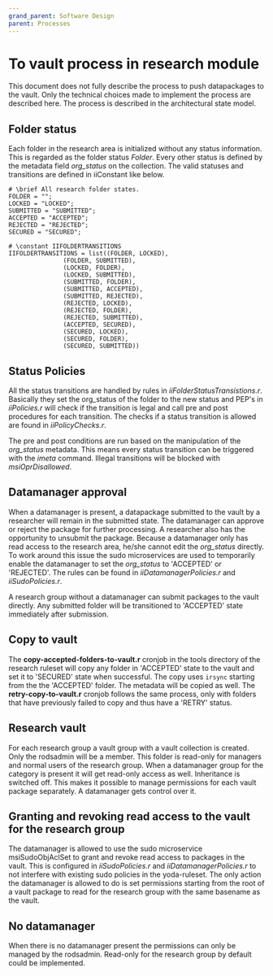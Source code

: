 ```yaml
---
grand_parent: Software Design
parent: Processes
---
```

# To vault process in research module

This document does not fully describe the process to push datapackages to the vault. Only the
technical choices made to implement the process are described here. The process is described
in the architectural state model.

## Folder status
Each folder in the research area is initialized without any status information. This is regarded as the folder status *Folder*. Every other status is defined
by the metadata field *org_status* on the collection. The valid statuses and transitions are defined in iiConstant like below.

```
# \brief All research folder states.
FOLDER = "";
LOCKED = "LOCKED";
SUBMITTED = "SUBMITTED";
ACCEPTED = "ACCEPTED";
REJECTED = "REJECTED";
SECURED = "SECURED";

# \constant IIFOLDERTRANSITIONS
IIFOLDERTRANSITIONS = list((FOLDER, LOCKED),
			   (FOLDER, SUBMITTED),
			   (LOCKED, FOLDER),
			   (LOCKED, SUBMITTED),
			   (SUBMITTED, FOLDER),
			   (SUBMITTED, ACCEPTED),
			   (SUBMITTED, REJECTED),
			   (REJECTED, LOCKED),
			   (REJECTED, FOLDER),
			   (REJECTED, SUBMITTED),
			   (ACCEPTED, SECURED),
			   (SECURED, LOCKED),
			   (SECURED, FOLDER),
			   (SECURED, SUBMITTED))
```

## Status Policies
All the status transitions are handled by rules in *iiFolderStatusTransistions.r*. Basically they set the org_status of the folder to the new status and
PEP's in *iiPolicies.r* will check if the transition is legal and call pre and post procedures for each transition. The checks if a status transition is
allowed are found in *iiPolicyChecks.r*.

The pre and post conditions are run based on the manipulation of the *org_status* metadata. This means every status transition can be triggered with the
*imeta* command. Illegal transitions will be blocked with *msiOprDisallowed*.

## Datamanager approval
When a datamanager is present, a datapackage submitted to the vault by a researcher will remain in the submitted state. The datamanager can approve or reject
the package for further processing. A researcher also has the opportunity to unsubmit the package. Because a datamanager only has read access to the research
area, he/she cannot edit the *org_status* directly. To work around this issue the sudo microservices are used to temporarily enable the datamanager to set the
*org_status* to 'ACCEPTED' or 'REJECTED'. The rules can be found in *iiDatamanagerPolicies.r* and *iiSudoPolicies.r*.

A research group without a datamanager can submit packages to the vault directly. Any submitted folder will be transitioned to 'ACCEPTED' state immediately after
submission.

## Copy to vault
The **copy-accepted-folders-to-vault.r** cronjob in the tools directory of the research ruleset will copy any folder in 'ACCEPTED' state to the vault and set it to
'SECURED' state when successful. The copy uses `irsync` starting from the the 'ACCEPTED' folder. The metadata will be copied as well. The **retry-copy-to-vault.r** cronjob follows the same process, only with folders that have previously failed to copy and thus have a 'RETRY' status.

## Research vault
For each research group a vault group with a vault collection is created. Only the rodsadmin will be a member. This folder is read-only for managers
and normal users of the research group. When a datamanager group for the category is present it will get read-only access as well. Inheritance is
switched off. This makes it possible to manage permissions for each vault package separately. A datamanager gets control over it.

## Granting and revoking read access to the vault for the research group
The datamanager is allowed to use the sudo microservice msiSudoObjAclSet to grant and revoke read access to packages in the vault. This is configured in
*iiSudoPolicies.r* and *iiDatamanagerPolicies.r* to not interfere with existing sudo policies in the yoda-ruleset. The only action the datamanager is
allowed to do is set permissions starting from the root of a vault package to read for the research group with the same basename as the vault.

## No datamanager
When there is no datamanager present the permissions can only be managed by the rodsadmin. Read-only for the research group by default could be implemented.

